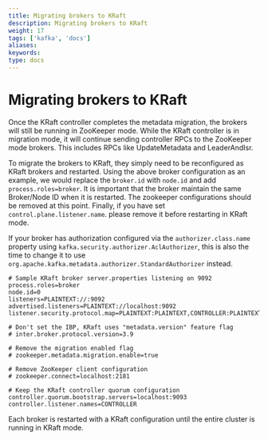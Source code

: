 ```yaml
---
title: Migrating brokers to KRaft
description: Migrating brokers to KRaft
weight: 17
tags: ['kafka', 'docs']
aliases: 
keywords: 
type: docs
---
```


# Migrating brokers to KRaft

Once the KRaft controller completes the metadata migration, the brokers will still be running in ZooKeeper mode. While the KRaft controller is in migration mode, it will continue sending controller RPCs to the ZooKeeper mode brokers. This includes RPCs like UpdateMetadata and LeaderAndIsr. 

To migrate the brokers to KRaft, they simply need to be reconfigured as KRaft brokers and restarted. Using the above broker configuration as an example, we would replace the `broker.id` with `node.id` and add `process.roles=broker`. It is important that the broker maintain the same Broker/Node ID when it is restarted. The zookeeper configurations should be removed at this point. Finally, if you have set `control.plane.listener.name`. please remove it before restarting in KRaft mode. 

If your broker has authorization configured via the `authorizer.class.name` property using `kafka.security.authorizer.AclAuthorizer`, this is also the time to change it to use `org.apache.kafka.metadata.authorizer.StandardAuthorizer` instead. 
    
    
    # Sample KRaft broker server.properties listening on 9092
    process.roles=broker
    node.id=0
    listeners=PLAINTEXT://:9092
    advertised.listeners=PLAINTEXT://localhost:9092
    listener.security.protocol.map=PLAINTEXT:PLAINTEXT,CONTROLLER:PLAINTEXT
    
    # Don't set the IBP, KRaft uses "metadata.version" feature flag
    # inter.broker.protocol.version=3.9
    
    # Remove the migration enabled flag
    # zookeeper.metadata.migration.enable=true
    
    # Remove ZooKeeper client configuration
    # zookeeper.connect=localhost:2181
    
    # Keep the KRaft controller quorum configuration
    controller.quorum.bootstrap.servers=localhost:9093
    controller.listener.names=CONTROLLER

Each broker is restarted with a KRaft configuration until the entire cluster is running in KRaft mode. 
